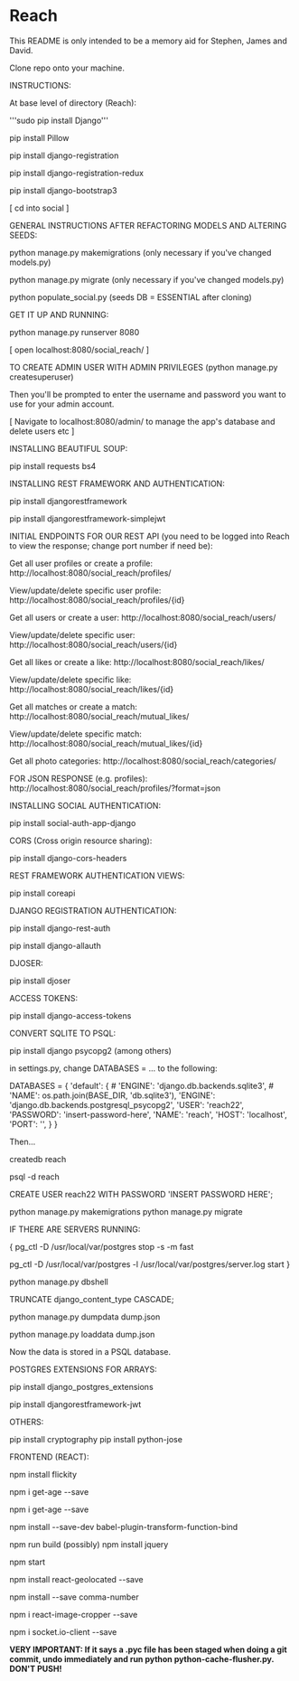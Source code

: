 # Reach

This README is only intended to be a memory aid for Stephen, James and David.

Clone repo onto your machine.

INSTRUCTIONS:

At base level of directory (Reach):

'''sudo pip install Django'''

pip install Pillow

pip install django-registration

pip install django-registration-redux

pip install django-bootstrap3

 [ cd into social ]

GENERAL INSTRUCTIONS AFTER REFACTORING MODELS AND ALTERING SEEDS:

python manage.py makemigrations (only necessary if you've changed models.py)

python manage.py migrate (only necessary if you've changed models.py)

python populate_social.py (seeds DB = ESSENTIAL after cloning)

GET IT UP AND RUNNING:

python manage.py runserver 8080

 [ open localhost:8080/social_reach/ ]

 TO CREATE ADMIN USER WITH ADMIN PRIVILEGES (python manage.py createsuperuser)

 Then you'll be prompted to enter the username and password you want to use for your admin account.

 [ Navigate to localhost:8080/admin/  to manage the app's database and delete users etc ]

 INSTALLING BEAUTIFUL SOUP:

 pip install requests bs4

 INSTALLING REST FRAMEWORK AND AUTHENTICATION:

 pip install djangorestframework

 pip install djangorestframework-simplejwt

 INITIAL ENDPOINTS FOR OUR REST API (you need to be logged into Reach to view the response; change port number if need be):

 Get all user profiles or create a profile: http://localhost:8080/social_reach/profiles/

 View/update/delete specific user profile: http://localhost:8080/social_reach/profiles/{id}

 Get all users or create a user: http://localhost:8080/social_reach/users/

 View/update/delete specific user: http://localhost:8080/social_reach/users/{id}

 Get all likes or create a like: http://localhost:8080/social_reach/likes/

 View/update/delete specific like: http://localhost:8080/social_reach/likes/{id}

 Get all matches or create a match: http://localhost:8080/social_reach/mutual_likes/

 View/update/delete specific match: http://localhost:8080/social_reach/mutual_likes/{id}

 Get all photo categories: http://localhost:8080/social_reach/categories/

 FOR JSON RESPONSE (e.g. profiles): http://localhost:8080/social_reach/profiles/?format=json

 INSTALLING SOCIAL AUTHENTICATION:

 pip install social-auth-app-django

 CORS (Cross origin resource sharing):

 pip install django-cors-headers

 REST FRAMEWORK AUTHENTICATION VIEWS:

 pip install coreapi

 DJANGO REGISTRATION AUTHENTICATION:

 pip install django-rest-auth

 pip install django-allauth

 DJOSER:

 pip install djoser

 ACCESS TOKENS:

 pip install django-access-tokens

CONVERT SQLITE TO PSQL:

pip install django psycopg2 (among others)

in settings.py, change DATABASES = ... to the following:

DATABASES = {
    'default': {
        # 'ENGINE': 'django.db.backends.sqlite3',
        # 'NAME': os.path.join(BASE_DIR, 'db.sqlite3'),
        'ENGINE': 'django.db.backends.postgresql_psycopg2',
        'USER': 'reach22',
        'PASSWORD': 'insert-password-here',
        'NAME': 'reach',
        'HOST': 'localhost',
        'PORT': '',
    }
}

Then...

createdb reach

psql -d reach

CREATE USER reach22 WITH PASSWORD 'INSERT PASSWORD HERE';

python manage.py makemigrations
python manage.py migrate


IF THERE ARE SERVERS RUNNING:

{
pg_ctl -D /usr/local/var/postgres stop -s -m fast

pg_ctl -D /usr/local/var/postgres -l /usr/local/var/postgres/server.log start
}

python manage.py dbshell

TRUNCATE django_content_type CASCADE;

python manage.py dumpdata dump.json

python manage.py loaddata dump.json

Now the data is stored in a PSQL database.

POSTGRES EXTENSIONS FOR ARRAYS:

pip install django_postgres_extensions

pip install djangorestframework-jwt

OTHERS:

pip install cryptography
pip install python-jose

 FRONTEND (REACT):

 npm install flickity

 npm i get-age --save

 npm i get-age --save

 npm install --save-dev babel-plugin-transform-function-bind

 npm run build (possibly)
 npm install jquery

 npm start

npm install react-geolocated --save

npm install --save comma-number  

npm i react-image-cropper --save

npm i socket.io-client --save



  <b>VERY IMPORTANT: If it says a .pyc file has been staged when doing a git commit, undo immediately and run python python-cache-flusher.py. DON'T PUSH!<b>
